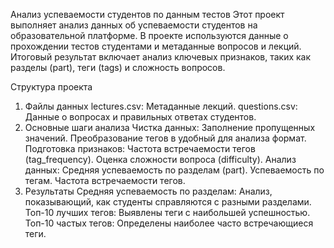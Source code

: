 Анализ успеваемости студентов по данным тестов
Этот проект выполняет анализ данных об успеваемости студентов на образовательной платформе. В проекте используются данные о прохождении тестов студентами и метаданные вопросов и лекций. Итоговый результат включает анализ ключевых признаков, таких как разделы (part), теги (tags) и сложность вопросов.

Структура проекта
1. Файлы данных
lectures.csv: Метаданные лекций.
questions.csv: Данные о вопросах и правильных ответах студентов.
2. Основные шаги анализа
Чистка данных:
Заполнение пропущенных значений.
Преобразование тегов в удобный для анализа формат.
Подготовка признаков:
Частота встречаемости тегов (tag_frequency).
Оценка сложности вопроса (difficulty).
Анализ данных:
Средняя успеваемость по разделам (part).
Успеваемость по тегам.
Частота встречаемости тегов.
3. Результаты
Средняя успеваемость по разделам: Анализ, показывающий, как студенты справляются с разными разделами.
Топ-10 лучших тегов: Выявлены теги с наибольшей успешностью.
Топ-10 частых тегов: Определены наиболее часто встречающиеся теги.
